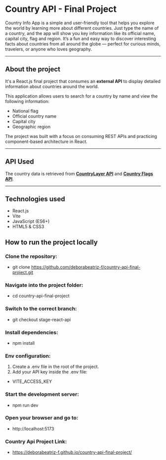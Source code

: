 # Country API - Final Project

Country Info App is a simple and user-friendly tool that helps you explore the world by learning more about different countries. Just type the name of a country, and the app will show you key information like its official name, capital city, flag and region. It’s a fun and easy way to discover interesting facts about countries from all around the globe — perfect for curious minds, travelers, or anyone who loves geography.

---

## About the project

It's a React.js final project that consumes an **external API** to display detailed information about countries around the world.

This application allows users to search for a country by name and view the following information:

- National flag
- Official country name
- Capital city
- Geographic region

The project was built with a focus on consuming REST APIs and practicing component-based architecture in React.

---

## API Used

The country data is retrieved from **[CountryLayer API](https://countrylayer.com/)** and **[Country Flags API](https://flagsapi.com/#countries)**.

---

## Technologies used

- React.js
- Vite
- JavaScript (ES6+)
- HTML5 & CSS3

## How to run the project locally

### Clone the repository:

- git clone https://github.com/deborabeatriz-f/country-api-final-project.git

### Navigate into the project folder:

- cd country-api-final-project

### Switch to the correct branch:

- git checkout stage-react-api

### Install dependencies:

- npm install

### Env configuration:

1. Create a .env file in the root of the project.
2. Add your API key inside the .env file:

- VITE_ACCESS_KEY

### Start the development server:

- npm run dev

### Open your browser and go to:

- http://localhost:5173

### Country Api Project Link:

- https://deborabeatriz-f.github.io/country-api-final-project/
